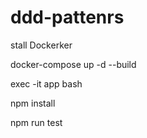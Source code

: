 # ddd-pattenrs

stall Dockerker

docker-compose up -d --build

exec  -it app bash

npm install

npm run test
